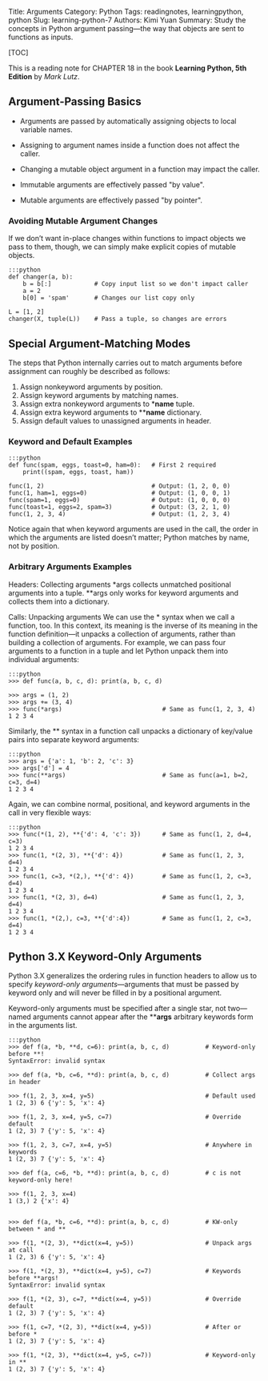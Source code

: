 Title: Arguments
Category: Python
Tags: readingnotes, learningpython, python
Slug: learning-python-7
Authors: Kimi Yuan
Summary: Study the concepts in Python argument passing—the way that objects are sent to functions as inputs.

[TOC]

This is a reading note for CHAPTER 18 in the book **Learning Python, 5th Edition** by *Mark Lutz*.

## Argument-Passing Basics

* Arguments are passed by automatically assigning objects to local variable names.
* Assigning to argument names inside a function does not affect the caller.
* Changing a mutable object argument in a function may impact the caller.

* Immutable arguments are effectively passed "by value".
* Mutable arguments are effectively passed "by pointer".

### Avoiding Mutable Argument Changes

If we don’t want in-place changes within functions to impact objects we pass to them, though, we can simply make explicit copies of mutable objects.

    :::python
    def changer(a, b):
        b = b[:]            # Copy input list so we don't impact caller
        a = 2
        b[0] = 'spam'       # Changes our list copy only

    L = [1, 2]
    changer(X, tuple(L))    # Pass a tuple, so changes are errors


## Special Argument-Matching Modes

The steps that Python internally carries out to match arguments before assignment can roughly be described as follows:

1. Assign nonkeyword arguments by position.
2. Assign keyword arguments by matching names.
3. Assign extra nonkeyword arguments to ***name** tuple.
4. Assign extra keyword arguments to ****name** dictionary.
5. Assign default values to unassigned arguments in header.

### Keyword and Default Examples

    :::python
    def func(spam, eggs, toast=0, ham=0):   # First 2 required
        print((spam, eggs, toast, ham))

    func(1, 2)                              # Output: (1, 2, 0, 0)
    func(1, ham=1, eggs=0)                  # Output: (1, 0, 0, 1)
    func(spam=1, eggs=0)                    # Output: (1, 0, 0, 0)
    func(toast=1, eggs=2, spam=3)           # Output: (3, 2, 1, 0)
    func(1, 2, 3, 4)                        # Output: (1, 2, 3, 4)

Notice again that when keyword arguments are used in the call, the order in which the arguments are listed doesn’t matter; Python matches by name, not by position.

### Arbitrary Arguments Examples

Headers: Collecting arguments
*args collects unmatched positional arguments into a tuple.
**args only works for keyword arguments and collects them into a dictionary.

Calls: Unpacking arguments
We can use the * syntax when we call a function, too. In this context, its meaning is the inverse of its meaning in the function definition—it unpacks a collection of arguments, rather than building a collection of arguments. For example, we can pass four arguments to a function in a tuple and let Python unpack them into individual arguments:

    :::python
    >>> def func(a, b, c, d): print(a, b, c, d)

    >>> args = (1, 2)
    >>> args += (3, 4)
    >>> func(*args)                            # Same as func(1, 2, 3, 4)
    1 2 3 4

Similarly, the ** syntax in a function call unpacks a dictionary of key/value pairs into separate keyword arguments:

    :::python
    >>> args = {'a': 1, 'b': 2, 'c': 3}
    >>> args['d'] = 4
    >>> func(**args)                           # Same as func(a=1, b=2, c=3, d=4)
    1 2 3 4

Again, we can combine normal, positional, and keyword arguments in the call in very flexible ways:

    :::python
    >>> func(*(1, 2), **{'d': 4, 'c': 3})      # Same as func(1, 2, d=4, c=3)
    1 2 3 4
    >>> func(1, *(2, 3), **{'d': 4})           # Same as func(1, 2, 3, d=4)
    1 2 3 4
    >>> func(1, c=3, *(2,), **{'d': 4})        # Same as func(1, 2, c=3, d=4)
    1 2 3 4
    >>> func(1, *(2, 3), d=4)                  # Same as func(1, 2, 3, d=4)
    1 2 3 4
    >>> func(1, *(2,), c=3, **{'d':4})         # Same as func(1, 2, c=3, d=4)
    1 2 3 4


## Python 3.X Keyword-Only Arguments

Python 3.X generalizes the ordering rules in function headers to allow us to specify *keyword-only arguments*—arguments that must be passed by keyword only and will never be filled in by a positional argument.

Keyword-only arguments must be specified after a single star, not two—named arguments cannot appear after the ****args** arbitrary keywords form in the arguments list.

    :::python
    >>> def f(a, *b, **d, c=6): print(a, b, c, d)          # Keyword-only before **!
    SyntaxError: invalid syntax

    >>> def f(a, *b, c=6, **d): print(a, b, c, d)          # Collect args in header

    >>> f(1, 2, 3, x=4, y=5)                               # Default used
    1 (2, 3) 6 {'y': 5, 'x': 4}

    >>> f(1, 2, 3, x=4, y=5, c=7)                          # Override default
    1 (2, 3) 7 {'y': 5, 'x': 4}

    >>> f(1, 2, 3, c=7, x=4, y=5)                          # Anywhere in keywords
    1 (2, 3) 7 {'y': 5, 'x': 4}

    >>> def f(a, c=6, *b, **d): print(a, b, c, d)          # c is not keyword-only here!

    >>> f(1, 2, 3, x=4)
    1 (3,) 2 {'x': 4}


    >>> def f(a, *b, c=6, **d): print(a, b, c, d)          # KW-only between * and **

    >>> f(1, *(2, 3), **dict(x=4, y=5))                    # Unpack args at call
    1 (2, 3) 6 {'y': 5, 'x': 4}

    >>> f(1, *(2, 3), **dict(x=4, y=5), c=7)               # Keywords before **args!
    SyntaxError: invalid syntax

    >>> f(1, *(2, 3), c=7, **dict(x=4, y=5))               # Override default
    1 (2, 3) 7 {'y': 5, 'x': 4}

    >>> f(1, c=7, *(2, 3), **dict(x=4, y=5))               # After or before *
    1 (2, 3) 7 {'y': 5, 'x': 4}

    >>> f(1, *(2, 3), **dict(x=4, y=5, c=7))               # Keyword-only in **
    1 (2, 3) 7 {'y': 5, 'x': 4}
